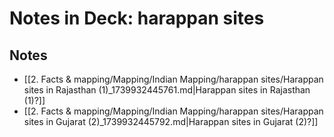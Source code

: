 # Notes in Deck: harappan sites

## Notes

- [[2. Facts & mapping/Mapping/Indian Mapping/harappan sites/Harappan sites in Rajasthan (1)_1739932445761.md|Harappan sites in Rajasthan (1)?]]
- [[2. Facts & mapping/Mapping/Indian Mapping/harappan sites/Harappan sites in Gujarat (2)_1739932445792.md|Harappan sites in Gujarat (2)?]]